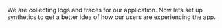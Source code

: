 We are collecting logs and traces for our application. Now lets set up synthetics to get a better idea of how our users are experiencing the app.
